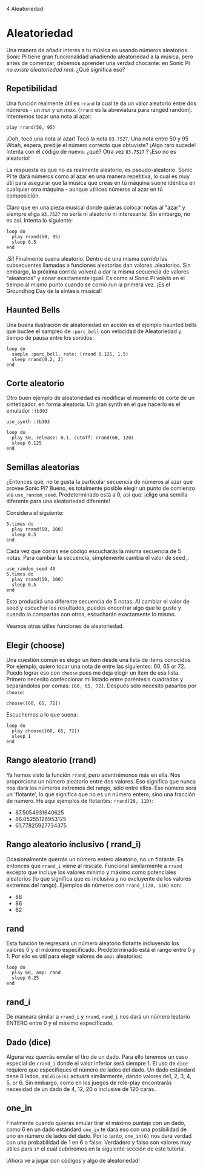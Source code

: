 4 Aleatoriedad

# Aleatoriedad

Una manera de añadir interés a tu música es usando números aleatorios.
Sonic Pi tiene gran funcionalidad añadiendo aleatoriedad a la música,
pero antes de comenzar, debemos aprender una verdad chocante: en Sonic
Pi *no existe aleatoriedad real*. ¿Qué significa eso?


## Repetibilidad


Una función realmente útil es `rrand` la cual te da un valor aleatorio 
entre dos números - un *min* y un *max*. (`rrand` es la abreviatura 
para ranged random). Intentemos tocar una nota al azar:

```
play rrand(50, 95)
```

¡Ooh, tocó una nota al azar! Tocó la nota `83.7527`. Una nota entre 50 y
95 Woah, espera, predije el número correcto que obtuviste? ¡Algo raro
sucede! Intenta con el código de nuevo. ¿qué? Otra vez `83.7527` ? 
¡Eso no es aleatorio!

La respuesta es que no es realmente aleatorio, es pseudo-aleatorio. 
Sonic Pi te dará números como al azar en una manera repetitiva, lo
cual es muy útil para asegurar que la música que creas en tú máquina
suene idéntica en cualquier otra máquina - aunque utilices números al
azar en tú composición.

Claro que en una pieza musical donde quieras colocar notas al "azar" 
y siempre eliga `83.7527` no sería ni aleatorio ni interesante. Sin
embargo, no es así. Intenta lo siguiente:


```
loop do
  play rrand(50, 95)
  sleep 0.5
end 
```

¡Sí! Finalmente suena aleatorio. Dentro de una misma *corrida* las
subsecuentes llamadas a funciones aleatorias dan valores..aleatorios.
Sin embargo, la próxima corrida volverá a dar la misma secuencia de
valores "aleatorios" y sonar exactamente igual. Es como si Sonic Pi
volvió en el tiempo al mismo punto cuando se corrió *run* la primera
vez. ¡Es el Groundhog Day de la síntesis musical!


## Haunted Bells

Una buena ilustración de aleatoriedad en acción es el ejemplo haunted
bells que buclee el sampleo de `:perc_bell` con velocidad de Aleatoriedad
y tiempo de pausa entre los sonidos:

```
loop do
  sample :perc_bell, rate: (rrand 0.125, 1.5)
  sleep rrand(0.2, 2)
end
```

## Corte aleatorio

Otro buen ejemplo de aleatoriedad es modificar el momento de corte 
de un sintetizador, en forma aleatoria. Un gran synth en el que 
hacerlo es el emulador `:tb303`

```
use_synth :tb303

loop do
  play 50, release: 0.1, cutoff: rrand(60, 120)
  sleep 0.125
end
```

## Semillas aleatorias

¿Entonces qué, no te gusta la particular secuencia de números al azar
que provee Sonic Pi? Bueno, es totalmente posible elegir un punto de 
comienzo via `use_random_seed`. Predeterminado está a 0, así que:
¡elige una semilla diferente para una aleatoriedad diferente!

Considera el siguiente:

```
5.times do
  play rrand(50, 100)
  sleep 0.5
end
```

Cada vez que corras ese código escucharás la misma secuencia de 5
notas. Para cambiar la secuencia, simplemente cambia el valor de 
seed_:

```
use_random_seed 40
5.times do
  play rrand(50, 100)
  sleep 0.5
end
```

Esto producirá una diferente secuencia de 5 notas. Al cambiar el valor
de seed y escuchar los resultados, puedes encontrar algo que te guste
y cuando lo compartas con otros, escucharán exactamente lo mismo.

Veamos otras útiles funciones de aleatoriedad.


## Elegir (choose)

Una cuestión común es elegir un ítem desde una lista de ítems conocidos
Por ejemplo, quiero tocar una nota de entre las siguientes: 60, 65 or 72.
Puedo lograr eso con `choose` pues me deja elegir un ítem de esa lista.
Primero necesito confeccionar mi listado entre paréntesis cuadrados y 
separándolos por comas: `[60, 65, 72]`. Después sólo necesito pasarlos
por `choose`:

```
choose([60, 65, 72])
```

Escuchemos a lo que suena:

```
loop do
  play choose([60, 65, 72])
  sleep 1
end
```

## Rango aleatorio (rrand)

Ya hemos visto la función `rrand`, pero adentrémonos más en ella.
Nos proporciona un número aleatorio entre dos valores. Eso significa
que nunca nos dará los números extremos del rango, sólo entre ellos.
Ese número será un 'flotante', lo que significa que no es un número
entero, sino una fracción de número. He aquí ejemplos de flotantes:
`rrand(20, 110)`:

* 87.5054931640625
* 86.05255126953125
* 61.77825927734375

## Rango aleatorio ínclusivo ( rrand_i)

Ocasionalmente querrás un número entero aleatorio, no un flotante.
Es entonces que `rrand_i` viene al rescate. Funcional similarmente
a `rrand` excepto que incluye los valores mínimo y máximo como 
potenciales aleatorios (lo que significa que es inclusiva y no 
excluyente de los valores extremos del rango). Ejemplos de números
con `rrand_i(20, 110)` son:

* 88
* 86
* 62

## rand

Esta función te regresará un número aleatorio flotante incluyendo
los valores 0 y el máximo especificado. Predeterminado está el 
rango entre 0 y 1. Por ello es útil  para elegir valores de `amp:`
aleatorios:

```
loop do
  play 60, amp: rand
  sleep 0.25
end
```

## rand_i


De maneara similar a `rrand_i` y `rrand`, `rand_i` nos dará un
número leatorio ENTERO entre 0 y el máximo especificado.


## Dado (dice)


Alguna vez querrás emular el tiro de un dado. Para ello tenemos un 
caso especial de `rrand_i` donde el valor inferior será siempre 1.
El uso de `dice` requiere que especifiques el número de lados del 
dado. Un dado estándard tiene 6 lados, así `dice(6)` actuará
similarmente, dando valores de1, 2, 3, 4, 5, or 6. Sin embargo,
como en los juegos de role-play encontrarás necesidad de un dado de
4, 12, 20 o inclusive de 120 caras..

## one_in

Finalmente cuando quieras emular tirar el máximo puntaje con un dado,
como 6 en un dado estándard `one_in` te dará eso con una posibilidad
de uno en número de lados del dado. Por lo tanto, `one_in(6)` nos dará
verdad con una probabilidad de 1 en 6 o falso. Verdadero y falso son
valores muy útiles para `if` el cual cubriremos en la siguiente sección
de este tutorial.

¡Ahora ve a jugar con códigos y algo de aleatoriedad!
